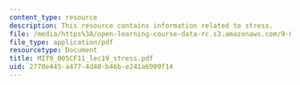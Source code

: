 ```yaml
---
content_type: resource
description: This resource contains information related to stress.
file: /media/https%3A/open-learning-course-data-rc.s3.amazonaws.com/9-00sc-introduction-to-psychology-fall-2011/2770e445a4774d40b46be241a6909f14_MIT9_00SCF11_lec19_stress.pdf
file_type: application/pdf
resourcetype: Document
title: MIT9_00SCF11_lec19_stress.pdf
uid: 2770e445-a477-4d40-b46b-e241a6909f14
---
```

